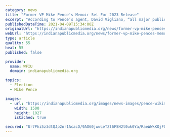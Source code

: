 ```yaml
---
category: news
title: "Former VP Mike Pence's Memoir Set For 2023 Release"
excerpt: "According to Pence’s agent, David Vigliano, “all major publishers” competed for the book, and the deal was worth “well into seven figures.”"
publishedDateTime: 2021-04-09T15:34:00Z
originalUrl: "https://indianapublicmedia.org/news/former-vp-mike-pences-memoir-set-for-2023-release.php"
webUrl: "https://indianapublicmedia.org/news/former-vp-mike-pences-memoir-set-for-2023-release.php"
type: article
quality: 55
heat: 55
published: false

provider:
  name: WFIU
  domain: indianapublicmedia.org

topics:
  - Election
  - Mike Pence

images:
  - url: "https://indianapublicmedia.org/images/news-images/pence-wikimedia-commons-2019.jpg"
    width: 1500
    height: 1027
    isCached: true

secured: "Ur7Phi5z3dtQJp2nr1AcacD/9AO60jwwLeTZl6FSH2t0uk0Ya/RaeWWkKOjFQzBNmq+713XjHelG3WNMLLPrrIDd7uvwFx2FaPlneNz2iAefdGLItjwitYPnd97OmZALMsIAgHBY3Yd1xvYS3y4wotD7IcL2WIqs3DWtu0RIKdG921is1tD9afTTFjvuFeuQ1/ZhYRmNzVnwEAoHmqoEi6dxG6Ao/R7V+3mzL/fUg8A1+Ef1pVif5DWpqD4CmCsENEYNmDGmkogMAxpsW0hKa51hTuiNDKH+DyV5jvbsIpLi+IJjtdZhJaY8x5IIX6BD5uYk3tX8gmfhowKCTvsXM14Ai02TBHDkeNZ6/rrifXE=;ZLxNf53ztBZHUnS/AvvSgA=="
---
```


